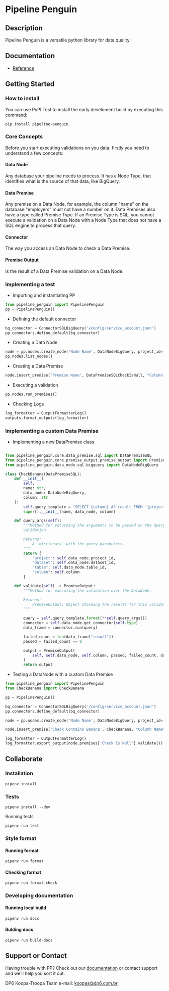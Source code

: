 # Pipeline Penguin
## Description

Pipeline Penguin is a versatile python library for data quality.

## Documentation

- [Reference](https://dp6.github.io/pipeline-penguin/pipeline_penguin.html)

## Getting Started

### How to install

You can use PyPI Test to install the early develoment build by executing this command:

```
pip install pipeline-penguin
```

### Core Concepts

Before you start executing validations on you data, firstly you need to understand a few concepts:

#### Data Node
Any database your pipeline needs to process. It has a Node Type, that identifies what is the source of that data, like BigQuery. 

#### Data Premise
Any premise on a Data Node, for example, the column "name" on the database "employers" must not have a number on it. Data Premises also have a type called Premise Type. If an Premise Type is SQL, you cannot execute a validation on a Data Node with a Node Type that does not have a SQL engine to process that query.

#### Connector
The way you access an Data Node to check a Data Premise. 

#### Premise Output
Is the result of a Data Premise validation on a Data Node.

### Implementing a test

- Importing and instantiating PP

```python
from pipeline_penguin import PipelinePenguin
pp = PipelinePenguin()
```

- Defining the default connector

```python
bq_connector = ConnectorSQLBigQuery('/config/service_account.json')
pp.connectors.define_default(bq_connector)
```

- Creating a Data Node

```python
node = pp.nodes.create_node('Node Name', DataNodeBigQuery, project_id='example', dataset_id='example', table_id='example')
pp.nodes.list_nodes()
```

- Creating a Data Premise

```python
node.insert_premise('Premise Name', DataPremiseSQLCheckIsNull, "Column Name")
```

- Executing a validation

```python
pp.nodes.run_premises()
```

- Checking Logs

```python
log_formatter = OutputFormatterLog()
outputs.format_outputs(log_formatter)
```

### Implementing a custom Data Premise

- Implementing a new DataPremise class

```python

from pipeline_penguin.core.data_premise.sql import DataPremiseSQL
from pipeline_penguin.core.premise_output.premise_output import PremiseOutput
from pipeline_penguin.data_node.sql.bigquery import DataNodeBigQuery

class CheckBanana(DataPremiseSQL):
    def __init__(
        self,
        name: str,
        data_node: DataNodeBigQuery,
        column: str
    ):
        self.query_template = "SELECT {column} AS result FROM `{project}.{dataset}.{table}` WHERE LOWER({column}) = 'banana')"
        super().__init__(name, data_node, column)

    def query_args(self):
        """Method for returning the arguments to be passed on the query template of this
        validation.

        Returns:
            A `dictionary` with the query parameters.
        """
        return {
            "project": self.data_node.project_id,
            "dataset": self.data_node.dataset_id,
            "table": self.data_node.table_id,
            "column": self.column
        }

    def validate(self) -> PremiseOutput:
        """Method for executing the validation over the DataNode.

        Returns:
            PremiseOutput: Object storeing the results for this validation.
        """

        query = self.query_template.format(**self.query_args())
        connector = self.data_node.get_connector(self.type)
        data_frame = connector.run(query)

        failed_count = len(data_frame["result"])
        passed = failed_count == 0

        output = PremiseOutput(
            self, self.data_node, self.column, passed, failed_count, data_frame
        )
        return output
```

- Testing a DataNode with a custom Data Premise

```python
from pipeline_penguin import PipelinePenguin
from CheckBanana import CheckBanana

pp = PipelinePenguin()

bq_connector = ConnectorSQLBigQuery('/config/service_account.json')
pp.connectors.define_default(bq_connector)

node = pp.nodes.create_node('Node Name', DataNodeBigQuery, project_id='example', dataset_id='example', table_id='example')

node.insert_premise('Check Contains Banana', CheckBanana, "Column Name")

log_formatter = OutputFormatterLog()
log_formatter.export_output(node.premises['Check Is Null'].validate())
```

## Collaborate
### Installation

```
pipenv install
```

### Tests

```
pipenv install --dev
```

Running tests

```
pipenv run test
```

### Style format
#### Running format

```
pipenv run format
```

#### Checking format

```
pipenv run format-check
```

### Developing documentation
#### Running local build
```
pipenv run docs
```

#### Bulding docs
```
pipenv run build-docs
```

## Support or Contact
Having trouble with PP? Check out our [documentation](https://dp6.github.io/pipeline-penguin/pipeline_penguin.html) or contact support and we’ll help you sort it out.

DP6 Koopa-Troopa Team
e-mail: [koopas@dp6.com.br](koopas@dp6.com.br)